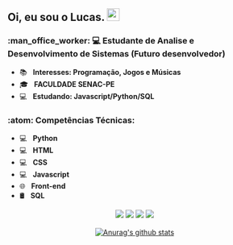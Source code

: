 <h2> Oi, eu sou o <strong>Lucas</strong>. <img src="https://github.com/souvikguria98/souvikguria98/blob/master/Hi.gif" width="25"></h2>

<h3> :man_office_worker: 💻 Estudante de Analise e Desenvolvimento de Sistemas (Futuro desenvolvedor) </h3>

- :books: &nbsp; <strong>Interesses: Programação, Jogos e Músicas</strong>
- 🎓 &nbsp; <strong>FACULDADE SENAC-PE</strong>
- :computer: &nbsp; <strong>Estudando: Javascript/Python/SQL</strong>

<h3>:atom: Competências Técnicas: </h3>

- 💻 &nbsp; <strong>Python</strong>
- 💻 &nbsp; <strong>HTML</strong>
- 💻 &nbsp; <strong>CSS</strong>
- 💻 &nbsp; <strong>Javascript</strong>
- 🌐 &nbsp; <strong>Front-end</strong>
- 🛢 &nbsp; <strong>SQL</strong>



<div align="center">
  <a href="mailto:lucasviniciusramosrodrigues50@gmail.com" alt="Gmail">
  <img src="https://img.shields.io/badge/-Gmail-FF0000?style=flat-square&labelColor=FF0000&logo=gmail&logoColor=white&link=LINK-DO-SEU-EMAIL" /></a>

  <a href="[#](https://www.linkedin.com/in/lucas-vinicius-3774961b8/)" alt="Linkedin">
  <img src="https://img.shields.io/badge/-Linkedin-0e76a8?style=flat-square&logo=Linkedin&logoColor=white&link=LINK-DO-SEU-LINKEDIN" /></a>
  
  <a href="#" alt="WhatsApp">
  <img src="https://img.shields.io/badge/-WhatsApp-25d366?style=flat-square&labelColor=25d366&logo=whatsapp&logoColor=white&link=API-DO-SEU-WHATSAPP"/></a>
  
  <a href="#" alt="Instagram">
  <img src="https://img.shields.io/badge/-Instagram-DF0174?style=flat-square&labelColor=DF0174&logo=instagram&logoColor=white&link=https://www.instagram.com/sladodjo?igsh=Zmc1YjA0OGM4ODN1&utm_source=qr"/></a>
<div>
 

</br>
<div align="center">
<a href="https://github-readme-stats.anuraghazra1.vercel.app/api?username=Duduxs"><img src="https://github-readme-stats.anuraghazra1.vercel.app/api?username=Lucasvr-Dev_icons=true&include_all_commits=true&theme=radical" alt="Anurag's github stats"/>
</a>
</div>


